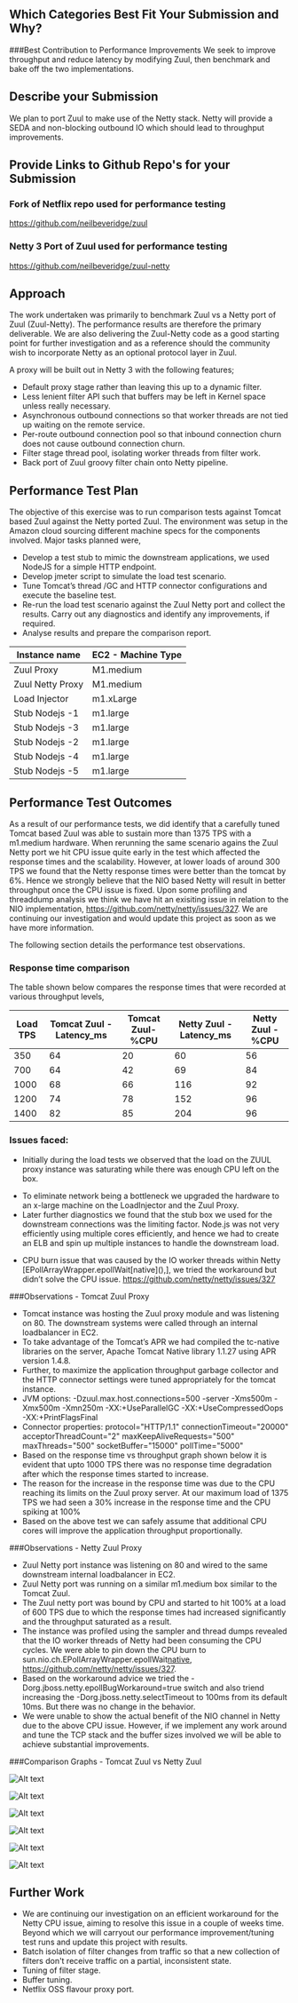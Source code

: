 ## Which Categories Best Fit Your Submission and Why?
###Best Contribution to Performance Improvements
We seek to improve throughput and reduce latency by modifying Zuul, then benchmark and bake off the two implementations.

## Describe your Submission
We plan to port Zuul to make use of the Netty stack. Netty will provide a SEDA and non-blocking outbound IO which should lead to throughput improvements.

## Provide Links to Github Repo's for your Submission
### Fork of Netflix repo used for performance testing
https://github.com/neilbeveridge/zuul
### Netty 3 Port of Zuul used for performance testing
https://github.com/neilbeveridge/zuul-netty

## Approach
The work undertaken was primarily to benchmark Zuul vs a Netty port of Zuul (Zuul-Netty). The performance results are therefore the primary deliverable. We are also delivering the Zuul-Netty code as a good starting point for further investigation and as a reference should the community wish to incorporate Netty as an optional protocol layer in Zuul. 

A proxy will be built out in Netty 3 with the following features;

- Default proxy stage rather than leaving this up to a dynamic filter. 
- Less lenient filter API such that buffers may be left in Kernel space unless really necessary. 
- Asynchronous outbound connections so that worker threads are not tied up waiting on the remote service. 
- Per-route outbound connection pool so that inbound connection churn does not cause outbound connection churn. 
- Filter stage thread pool, isolating worker threads from filter work. 
- Back port of Zuul groovy filter chain onto Netty pipeline. 

## Performance Test Plan
The objective of this exercise was to run comparison tests against Tomcat based Zuul against the Netty ported Zuul. The environment was setup in the Amazon cloud sourcing different machine specs for the components involved. Major tasks planned were,
-	Develop a test stub to mimic the downstream applications, we used NodeJS for a simple HTTP endpoint.
-	Develop jmeter script to simulate the load test scenario. 
-	Tune Tomcat’s thread /GC and HTTP connector configurations and execute the baseline test.
-	Re-run the load test scenario against the Zuul Netty port and collect the results. Carry out any diagnostics and identify any improvements, if required.
-	Analyse results and prepare the comparison report.

Instance name|EC2 - Machine Type
---|---
Zuul Proxy|M1.medium
Zuul Netty Proxy|M1.medium
Load Injector|m1.xLarge
Stub Nodejs -1|m1.large
Stub Nodejs -3|m1.large
Stub Nodejs -2|m1.large
Stub Nodejs -4|m1.large
Stub Nodejs -5|m1.large


## Performance Test Outcomes
As a result of our performance tests, we did identify that a carefully tuned Tomcat based Zuul was able to sustain more than 1375 TPS with a m1.medium hardware. When rerunning the same scenario agains the Zuul Netty port we hit CPU issue quite early in the test which affected the response times and the scalability. However, at lower loads of around 300 TPS we found that the Netty response times were better than the tomcat by 6%. Hence we strongly believe that the NIO based Netty will result in better throughput once the CPU issue is fixed. 
Upon some profiling and threaddump analysis we think we have hit an exisiting issue in relation to the NIO implementation, https://github.com/netty/netty/issues/327. We are continuing our investigation and would update this project as soon as we have more information. 

The following section details the performance test observations.

### Response time comparison
The table shown below compares the response times that were recorded at various throughput levels, 

Load TPS|Tomcat Zuul -Latency\_ms|Tomcat Zuul-%CPU|Netty Zuul -Latency\_ms|Netty Zuul -%CPU
---|---|---|---|---
350|64|20|60|56
700|64|42|69|84
1000|68|66|116|92
1200|74|78|152|96
1400|82|85|204|96

### Issues faced:
-	Initially during the load tests we observed that the load on the ZUUL proxy instance was saturating while there was enough CPU left on the box.
  *	To eliminate network being a bottleneck we upgraded the hardware to an x-large machine on the LoadInjector and the Zuul Proxy.
  * Later further diagnostics we found that the stub box we used for the downstream connections was the limiting factor. Node.js was not very efficiently using multiple cores efficiently, and hence we had to create an ELB and spin up multiple instances to handle the downstream load.
-	CPU burn issue that was caused by the IO worker threads within Netty \[EPollArrayWrapper.epollWait\[native\](),\], we tried the workaround but didn’t solve the CPU issue. https://github.com/netty/netty/issues/327

###Observations - Tomcat Zuul Proxy
-	Tomcat instance was hosting the Zuul proxy module and was listening on 80. The downstream systems were called through an internal loadbalancer in EC2.
-	To take advantage of the Tomcat’s APR we had compiled the tc-native libraries on the server, Apache Tomcat Native library 1.1.27 using APR version 1.4.8. 
-	Further, to maximize the application throughput garbage collector and the HTTP connector settings were tuned appropriately for the tomcat instance.
  -	JVM options: -Dzuul.max.host.connections=500 -server -Xms500m -Xmx500m -Xmn250m -XX:+UseParallelGC -XX:+UseCompressedOops -XX:+PrintFlagsFinal
  -	Connector properties: 
               protocol="HTTP/1.1"
               connectionTimeout="20000" 
               acceptorThreadCount="2"
               maxKeepAliveRequests="500"
               maxThreads="500"
               socketBuffer="15000"
               pollTime="5000"
-	Based on the response time vs throughput graph shown below it is evident that upto 1000 TPS there was no response time degradation after which the response times started to increase.
-	The reason for the increase in the response time was due to the CPU reaching its limits on the Zuul proxy server. At our maximum load of 1375 TPS we had seen a 30% increase in the response time and the CPU spiking at 100%
-	Based on the above test we can safely assume that additional CPU cores will improve the application throughput proportionally. 

###Observations - Netty Zuul Proxy
-	Zuul Netty port instance was listening on 80 and wired to the same downstream internal loadbalancer in EC2.
-	Zuul Netty port was running on a similar m1.medium box similar to the Tomcat Zuul.
-	The Zuul netty port was bound by CPU and started to hit 100% at a load of 600 TPS due to which the response times had increased significantly and the throughput saturated as a result.
-	The instance was profiled using the sampler and thread dumps revealed that the IO worker threads of Netty had been consuming the CPU cycles. We were able to pin down the CPU burn to sun.nio.ch.EPollArrayWrapper.epollWait[native](), https://github.com/netty/netty/issues/327.
-	Based on the workaround advice we tried the -Dorg.jboss.netty.epollBugWorkaround=true switch and also triend increasing the -Dorg.jboss.netty.selectTimeout to 100ms from its default 10ms. But there was no change in the behavior.
-	We were unable to show the actual benefit of the NIO channel in Netty due to the above CPU issue. However, if we implement any work around and tune the TCP stack and the buffer sizes involved we will be able to achieve substantial improvements.

###Comparison Graphs - Tomcat Zuul vs Netty Zuul

![Alt text](/images/Resptime.png)

![Alt text](/images/JVM\_cpu.png)

![Alt text](/images/JVM\_Heap.png)

![Alt text](/images/hostCPU.png)

![Alt text](/images/hostNetwork.png)

![Alt text](/images/tcpStats.png)


## Further Work
- We are continuing our investigation on an efficient workaround for the Netty CPU issue, aiming to resolve this issue in a couple of weeks time. Beyond which we will carryout our performance improvement/tuning test runs and update this project with results.
- Batch isolation of filter changes from traffic so that a new collection of filters don't receive traffic on a partial, inconsistent state. 
- Tuning of filter stage. 
- Buffer tuning.
- Netflix OSS flavour proxy port. 
